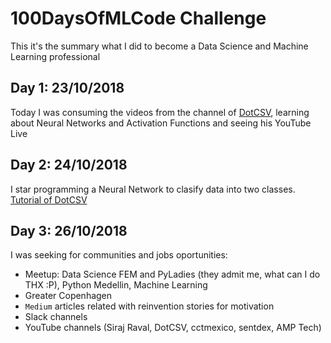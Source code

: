 # 100DaysOfMLCode Challenge

This it's the summary what I did to become a Data Science and Machine Learning professional

## Day 1: 23/10/2018
Today I was consuming the videos from the channel of [DotCSV](https://www.youtube.com/channel/UCy5znSnfMsDwaLlROnZ7Qbg), learning about Neural Networks and Activation Functions and seeing his YouTube Live

## Day 2: 24/10/2018
I star programming a Neural Network to clasify data into two classes. [Tutorial of DotCSV](https://github.com/corozb/100DaysOfMLCode_Challenge/blob/master/Red_Neuronal_desde_Cero.ipynb)

## Day 3: 26/10/2018
I was seeking for communities and jobs oportunities:
- Meetup: Data Science FEM and PyLadies (they admit me, what can I do THX :P), Python Medellin, Machine Learning
- Greater Copenhagen
- `Medium` articles related with reinvention stories for motivation
- Slack channels
- YouTube channels (Siraj Raval, DotCSV, cctmexico, sentdex, AMP Tech)








